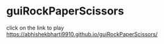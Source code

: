 # guiRockPaperScissors
click on the link to play https://abhishekbharti9910.github.io/guiRockPaperScissors/
